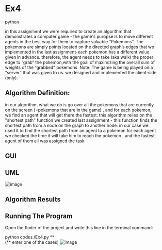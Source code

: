 # Ex4
python

in this assignment we were required to create an algorithm that demonstrates a computer game - 
the game's puropse is to move different agents in the best way for them to capture valuable “Pokemons”.
The pokemons are simply points located on the directed graph’s edges that we implemented in the last assignment-each pokemon has a different value given in advance.
 therefore, the agent needs to take (aka walk) the proper edge to “grab” the pokemon,with the goal of maximizing the overall sum of weights of the “grabbed” pokemons.
Note:
The game is being played on a “server” that was given to us. we designed and implemented the client-side (only).



##  Algorithm Definition:
 in our algorithm, what we do is go over all the pokemons that are currently on the screen (=pokemons that are in the game) , and for each pokemon, we find an agent that will get there the fastest.
 this algorithm relies on the "shortest path" function we created last assignment - this function finds the shortest path from a node on the graph to another node. 
 in our case we used it to find the shortest path from an agent to a pokemon.for each agent we checked the time it will take him to reach the pokemon , and the fastest agent of them all was assigned the task
 


## GUI




## UML

![image](https://user-images.githubusercontent.com/93653029/148660923-02bdfbba-c4dd-4ef5-a537-1c8ff3736bd3.png)



## Algorithm Results


## Running The Program

Open the floder of the project and write this line in the terminal command:

python codes./Ex4.py ** <br>
(** enter one of the cases)
![image](https://user-images.githubusercontent.com/93653029/148661053-8f7ac22c-4c48-4c04-9d6e-996e8a6385fd.png)


<br>
